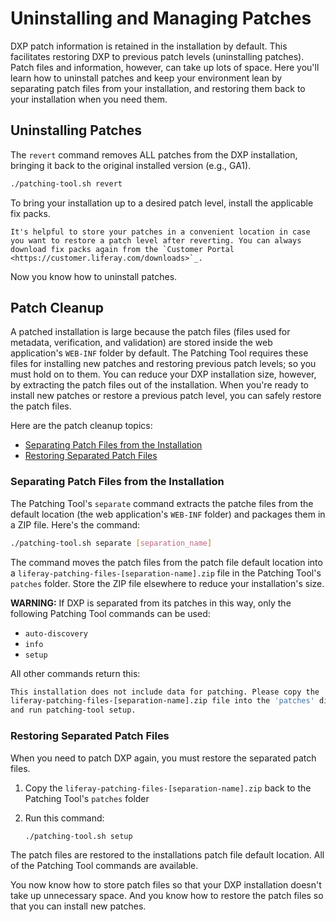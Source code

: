 # Uninstalling and Managing Patches

DXP patch information is retained in the installation by default. This facilitates restoring DXP to previous patch levels (uninstalling patches). Patch files and information, however, can take up lots of space. Here you'll learn how to uninstall patches and keep your environment lean by separating patch files from your installation, and restoring them back to your installation when you need them.

## Uninstalling Patches 

The `revert` command removes ALL patches from the DXP installation, bringing it back to the original installed version (e.g., GA1).

```bash
./patching-tool.sh revert
```

To bring your installation up to a desired patch level, install the applicable fix packs.

```tip::
It's helpful to store your patches in a convenient location in case you want to restore a patch level after reverting. You can always download fix packs again from the `Customer Portal <https://customer.liferay.com/downloads>`_.
```

Now you know how to uninstall patches. 

## Patch Cleanup 

A patched installation is large because the patch files (files used for metadata, verification, and validation) are stored inside the web application's `WEB-INF` folder by default. The Patching Tool requires these files for installing new patches and restoring previous patch levels; so you must hold on to them. You can reduce your DXP installation size, however, by extracting the patch files out of the installation. When you're ready to install new patches or restore a previous patch level, you can safely restore the patch files. 

Here are the patch cleanup topics:

* [Separating Patch Files from the Installation](#separating-patch-files-from-the-installation)
* [Restoring Separated Patch Files](#restoring-separated-patch-files)

### Separating Patch Files from the Installation

The Patching Tool's `separate` command extracts the patche files from the default location (the web application's `WEB-INF` folder) and packages them in a ZIP file. Here's the command:

```bash
./patching-tool.sh separate [separation_name] 
```

The command moves the patch files from the patch file default location into a `liferay-patching-files-[separation-name].zip` file in the Patching Tool's `patches` folder. Store the ZIP file elsewhere to reduce your installation's size. 

**WARNING:** If DXP is separated from its patches in this way, only the following Patching Tool commands can be used:

- `auto-discovery`
- `info`
- `setup`

All other commands return this:

```bash
This installation does not include data for patching. Please copy the
liferay-patching-files-[separation-name].zip file into the 'patches' directory
and run patching-tool setup. 
```

### Restoring Separated Patch Files
 
When you need to patch DXP again, you must restore the separated patch files. 

1. Copy the `liferay-patching-files-[separation-name].zip` back to the Patching Tool's `patches` folder

1. Run this command:

    ```bash 
    ./patching-tool.sh setup
    ```

The patch files are restored to the installations patch file default location. All of the Patching Tool commands are available. 

You now know how to store patch files so that your DXP installation doesn't take up unnecessary space. And you know how to restore the patch files so that you can install new patches. 